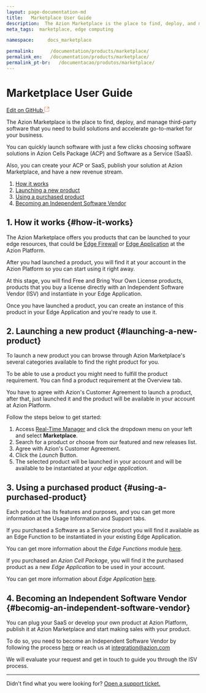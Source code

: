 ```yaml
---
layout: page-documentation-md
title:   Marketplace User Guide
description:  The Azion Marketplace is the place to find, deploy, and manage third-party software that you need to build solutions and accelerate go-to-market for your business.
meta_tags:  marketplace, edge computing

namespace:     docs_marketplace

permalink:      /documentation/products/marketplace/
permalink_en:   /documentation/products/marketplace/
permalink_pt-br:   /documentacao/produtos/marketplace/
---
```

# Marketplace User Guide

[Edit on GitHub <svg width="14" height="14" xmlns="http://www.w3.org/2000/svg"><g fill="none" stroke="#F3652B"><path d="M4.81.71H.672v11.43H12.1V8.001" stroke-width=".8"/><path d="M6.87.786h5.155V5.94M6.31 6.5L12.026.786"/></g></svg>](https://github.com/aziontech/docs_en/edit/master/marketplace/2021-01-14-index.md)

The Azion Marketplace is the place to find, deploy, and manage third-party software that you need to build solutions and accelerate go-to-market for your business.

You can quickly launch software with just a few clicks choosing software solutions in Azion Cells Package (ACP) and Software as a Service (SaaS).

Also, you can create your ACP or SaaS, publish your solution at Azion Marketplace, and have a new revenue stream. 

1. [How it works](#how-it-works)
2. [Launching a new product](#launching-a-new-product)
3. [Using a purchased product](#using-a-purchased-product)
4. [Becoming an Independent Software Vendor](#becomig-an-independent-software-vendor)

## 1. How it works {#how-it-works}
The Azion Marketplace offers you products that can be launched to your edge resources, that could be [Edge Firewall](../edge-firewall/) or [Edge Application](../edge-application/) at the Azion Platform. 

After you had launched a product, you will find it at your account in the Azion Platform so you can start using it right away.

At this stage, you will find Free and Bring Your Own License products, products that you buy a license directly with an Independent Software Vendor (ISV) and instantiate in your Edge Application. 

Once you have launched a product, you can create an instance of this product in your Edge Application and you're ready to use it.

## 2. Launching a new product {#launching-a-new-product}
To launch a new product you can browse through Azion Marketplace's several categories available to find the right product for you.

To be able to use a product you might need to fulfill the product requirement. You can find a product requirement at the Overview tab.

You have to agree with Azion's Customer Agreement to launch a product, after that, just launched it and the product will be available in your account at Azion Platform. 

Follow the steps below to get started:

1. Access [Real-Time Manager](https://manager.azion.com/) and click the dropdown menu on your left and select **Marketplace**.
2. Search for a product or choose from our featured and new releases list.
3. Agree with Azion's Customer Agreement.
4. Click the *Launch* Button.
5. The selected product will be launched in your account and will be available to be instantiated at your *edge application*.

## 3. Using a purchased product {#using-a-purchased-product}
Each product has its features and purposes, and you can get more information at the Usage Information and Support tabs.

If you purchased a Software as a Service product you will find it available as an Edge Function to be instantiated in your existing Edge Application. 

You can get more information about the *Edge Functions* module [here](../edge-functions/).

If you purchased an *Azion Cell Package*, you will find it the purchased product as a new *Edge Application* to be used in your account. 

You can get more information about *Edge Application* [here](../edge-application/). 

## 4. Becoming an Independent Software Vendor {#becomig-an-independent-software-vendor}
You can plug your SaaS or develop your own product at Azion Platform, publish it at Azion Marketplace and start making sales with your product.

To do so, you need to become an Independent Software Vendor by following the process [here](./isv-signup/) or reach us at integration@azion.com

We will evaluate your request and get in touch to guide you through the ISV process.

---

Didn't find what you were looking for? [Open a support ticket.](https://tickets.azion.com/)
